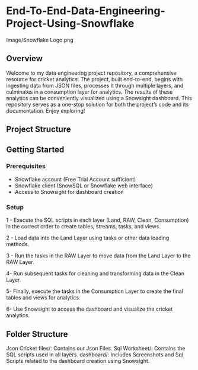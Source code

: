 # End-To-End-Data-Engineering-Project-Using-Snowflake
Image/Snowflake Logo.png
## Overview

Welcome to my data engineering project repository, a comprehensive resource for cricket analytics. The project, built end-to-end, begins with ingesting data from JSON files, processes it through multiple layers, and culminates in a consumption layer for analytics. The results of these analytics can be conveniently visualized using a Snowsight dashboard. This repository serves as a one-stop solution for both the project’s code and its documentation. Enjoy exploring!

## Project Structure

## Getting Started

### Prerequisites

- Snowflake account (Free Trial Account sufficient)
- Snowflake client (SnowSQL or Snowflake web interface)
- Access to Snowsight for dashboard creation

### Setup

1 - Execute the SQL scripts in each layer (Land, RAW, Clean, Consumption) in the correct order to create tables, streams, tasks, and views.

2 - Load data into the Land Layer using tasks or other data loading methods.

3 - Run the tasks in the RAW Layer to move data from the Land Layer to the RAW Layer.

4- Run subsequent tasks for cleaning and transforming data in the Clean Layer.

5- Finally, execute the tasks in the Consumption Layer to create the final tables and views for analytics.

6- Use Snowsight to access the dashboard and visualize the cricket analytics.

## Folder Structure

Json Cricket files/: Contains our Json Files.
Sql Worksheet/: Contains the SQL scripts used in all layers.
dashboard/: Includes Screenshots and Sql Scripts related to the dashboard creation using Snowsight.
